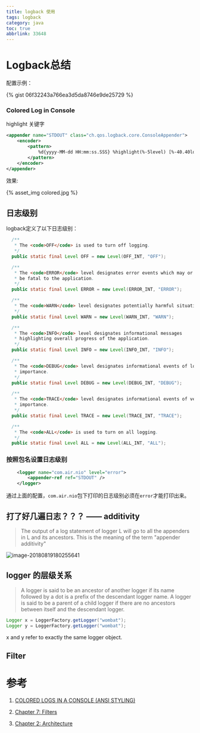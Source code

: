 ```yaml
---
title: logback 使用
tags: logback
category: java
toc: true
abbrlink: 33648
---
```


# Logback总结

配置示例：

{% gist 06f32243a766ea3d5da8746e9de25729 %}

### Colored Log in Console

highlight 关键字

```xml
<appender name="STDOUT" class="ch.qos.logback.core.ConsoleAppender">
    <encoder>
        <pattern>
            %d{yyyy-MM-dd HH:mm:ss.SSS} %highlight(%-5level) [%-40.40logger{10}] - %msg%n
        </pattern>
    </encoder>
</appender>
```
效果:

{%  asset_img   colored.jpg  %}

## 日志级别

logback定义了以下日志级别：

```java
  /**
   * The <code>OFF</code> is used to turn off logging.
   */
  public static final Level OFF = new Level(OFF_INT, "OFF");

  /**
   * The <code>ERROR</code> level designates error events which may or not
   * be fatal to the application.
   */
  public static final Level ERROR = new Level(ERROR_INT, "ERROR");

  /**
   * The <code>WARN</code> level designates potentially harmful situations.
   */
  public static final Level WARN = new Level(WARN_INT, "WARN");

  /**
   * The <code>INFO</code> level designates informational messages
   * highlighting overall progress of the application.
   */
  public static final Level INFO = new Level(INFO_INT, "INFO");

  /**
   * The <code>DEBUG</code> level designates informational events of lower
   * importance.
   */
  public static final Level DEBUG = new Level(DEBUG_INT, "DEBUG");

  /**
   * The <code>TRACE</code> level designates informational events of very low
   * importance.
   */
  public static final Level TRACE = new Level(TRACE_INT, "TRACE");

  /**
   * The <code>ALL</code> is used to turn on all logging.
   */
  public static final Level ALL = new Level(ALL_INT, "ALL");

```

### 按照包名设置日志级别

```xml
    <logger name="com.air.nio" level="error">
        <appender-ref ref="STDOUT" />
    </logger>
```

通过上面的配置，`com.air.nio`包下打印的日志级别必须在`error`才能打印出来。

## 打了好几遍日志？？？ —— additivity

>The output of a log statement of logger L will go to all the appenders in L and its ancestors. This is the meaning of the term "appender additivity"



![image-20180819180255641](/Users/qishengli/Documents/qsli.github.com/source/_drafts/image-20180819180255641.png)


## logger 的层级关系

>A logger is said to be an ancestor of another logger if its name followed by a dot is a prefix of the descendant logger name. A logger is said to be a parent of a child logger if there are no ancestors between itself and the descendant logger.

```java
Logger x = LoggerFactory.getLogger("wombat"); 
Logger y = LoggerFactory.getLogger("wombat");
```

x and y refer to exactly the same logger object.


## Filter





# 参考
1. [COLORED LOGS IN A CONSOLE (ANSI STYLING)](http://blog.codeleak.pl/2014/02/colored-logs-in-console-ansi-styling.html)

2. [Chapter 7: Filters](https://logback.qos.ch/manual/filters.html)

3. [Chapter 2: Architecture](https://logback.qos.ch/manual/architecture.html)

